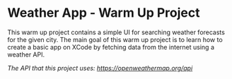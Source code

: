 # Weather App - Warm Up Project

This warm up project contains a simple UI for searching weather forecasts for the given city. The main goal of this warm up project is to learn how to create a basic app on XCode by fetching data from the internet using a weather API.

*The API that this project uses: <https://openweathermap.org/api>*